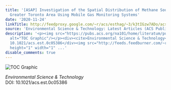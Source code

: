 ```yaml
---
title: '[ASAP] Investigation of the Spatial Distribution of Methane Sources in the
  Greater Toronto Area Using Mobile Gas Monitoring Systems'
date: '2020-11-24'
linkTitle: http://feedproxy.google.com/~r/acs/esthag/~3/k3tIGzw7ADo/acs.est.0c05386
source: 'Environmental Science & Technology: Latest Articles (ACS Publications)'
description: '<p><img src="https://pubs.acs.org/na101/home/literatum/publisher/achs/journals/content/esthag/0/esthag.ahead-of-print/acs.est.0c05386/20201124/images/medium/es0c05386_0005.gif"
  alt="TOC Graphic"/></p><div><cite>Environmental Science & Technology</cite></div><div>DOI:
  10.1021/acs.est.0c05386</div><img src="http://feeds.feedburner.com/~r/acs/esthag/~4/k3tIGzw7ADo"
  height="1" width="1" ...'
disable_comments: true
---
```

<p><img src="https://pubs.acs.org/na101/home/literatum/publisher/achs/journals/content/esthag/0/esthag.ahead-of-print/acs.est.0c05386/20201124/images/medium/es0c05386_0005.gif" alt="TOC Graphic"/></p><div><cite>Environmental Science & Technology</cite></div><div>DOI: 10.1021/acs.est.0c05386</div><img src="http://feeds.feedburner.com/~r/acs/esthag/~4/k3tIGzw7ADo" height="1" width="1" ...